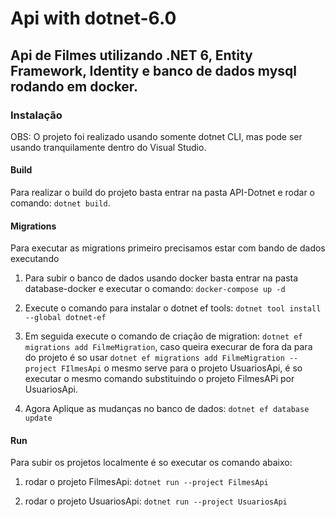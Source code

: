 # Api with dotnet-6.0

## Api de Filmes utilizando .NET 6, Entity Framework, Identity e banco de dados mysql rodando em docker.

### Instalação

OBS: O projeto foi realizado usando somente dotnet CLI, mas pode ser usando tranquilamente dentro do Visual Studio.

#### Build
Para realizar o build do projeto basta entrar na pasta API-Dotnet e rodar o comando: `dotnet build`.

#### Migrations
Para executar as migrations primeiro precisamos estar com bando de dados executando

1. Para subir o banco de dados usando docker basta entrar na pasta database-docker e executar o comando: `docker-compose up -d`

2. Execute o comando para instalar o dotnet ef tools: `dotnet tool install --global dotnet-ef`

3. Em seguida execute o comando de criação de migration: `dotnet ef migrations add FilmeMigration`, caso queira execurar de fora da para do projeto é so usar `dotnet ef migrations add FilmeMigration --project FIlmesApi` o mesmo serve para o projeto UsuariosApi, é so executar o mesmo comando substituindo o projeto FilmesAPi por UsuariosApi.

4. Agora Aplique as mudanças no banco de dados: `dotnet ef database update`

#### Run
Para subir os projetos localmente é so executar os comando abaixo:

1. rodar o projeto FilmesApi: `dotnet run --project FilmesApi`

2. rodar o projeto UsuariosApi: `dotnet run --project UsuariosApi`
